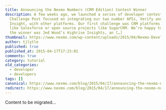 ```yaml
---
title: Announcing the Nexmo Numbers (CRM Edition) Contest Winner
description: A few weeks ago, we launched a series of developer contests on
  Challenge Post focused on integrating our two number APIs, Verify and Number
  Insight, with other platforms. Our first challenge was CRM platforms, services
  like Salesforce or open source projects like SugarCRM. We’re happy to announce
  the winner was Jed Wood’s Highrise Insights, an […]
thumbnail: https://www.nexmo.com/wp-content/uploads/2015/04/Nexmo-Developer-Contest-Banner-1170x156-v2a-1.jpg
author: tjlytle
published: true
published_at: 2015-04-17T17:23:01
comments: true
category: tutorial
old_categories:
  - developer
  - developers
tags: []
canonical: https://www.nexmo.com/blog/2015/04/17/announcing-the-nexmo-numbers-crm-edition-contest-winner
redirect: https://www.nexmo.com/blog/2015/04/17/announcing-the-nexmo-numbers-crm-edition-contest-winner
---
```

Content to be migrated...